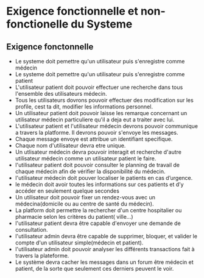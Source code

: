 # Exigence fonctionnelle et non-fonctionelle du Systeme
## Exigence fonctonnelle 
- Le systeme doit pemettre qu'un utilisateur puis s'enregistre comme médecin 
- Le systeme doit pemettre qu'un utilisateur puis s'enregistre comme patient 
- L'utilisateur patient doit pouvoir effectuer une recherche dans tous l'ensemble des utilisateurs médecin. 
- Tous les utilisateurs dovrons pouvoir effectuer des modification sur les profile, cest ta dit, modifier les informations personnel. 
- Un utilisateur patient doit pouvoir laisse les remarque concernant un utilisateur médecin particuliere qu'il a deja eut a traiter avec lui. 
- L'utilisateur patient et l'utilisateur médecin devrons pouvoir communique a travers la platforme. Il devrons pouvoir s'envoye les messages. 
- Chaque message envoye est attribue un identifiant specifique.
- Chaque nom d'utilisateur devra etre unique.
- Un utlisateur médecin devra pouvoir interagit et recherche d'autre utilisateur médecin comme un utilisateur patient le faire.   
- l'utilisateur patient doit pouvoir consulter le planning de travail de chaque médecin afin de vérifier la disponibilité du médecin.
- l'utilisateur médecin doit pouver localiser le patients en cas d’urgence. 
- le médecin doit avoir toutes les informations sur ces patients et d’y accéder en seulement quelque secondes
- Un utilisateur doit pouvoir fixer un rendez-vous avec un médecina(domicile ou au centre de santé du médecin).
- La platform doit permettre la rechercher d'un centre hospitalier ou pharmacie selon les critères du patient( ville…)
- l'utilisateur patient devra être capable d'envoyer une demande de consultation.  
- l'utilisateur admin devra être capable de supprimer, bloquer, et valider le compte d'un utilisateur simple(médecin et patient). 
- l'utilisateur admin doit pouvoir analyser les différents transactions fait à travers la plateforme. 
- Le système devra cacher les messages dans un forum être médecin et patient, de la sorte que seulement ces derniers peuvent le voir. 

